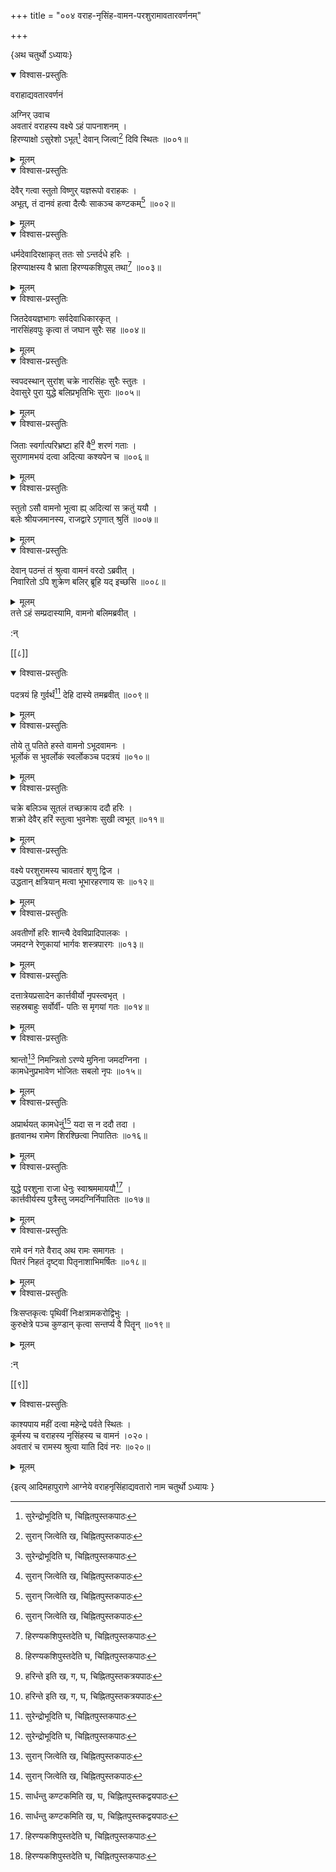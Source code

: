 +++
title = "००४ वराह-नृसिंह-वामन-परशुरामावतारवर्णनम्"

+++
    
\{अथ चतुर्थो ऽध्यायः\}


<details open><summary>विश्वास-प्रस्तुतिः</summary>

वराहाद्यवतारवर्णनं

अग्निर् उवाच  
अवतारं वराहस्य वक्ष्ये ऽहं पापनाशनम् ।  
हिरण्याक्षो ऽसुरेशो ऽभूत्[^१] देवान् जित्वा[^२] दिवि स्थितः   ॥००१॥
</details>

<details><summary>मूलम्</summary>

वराहाद्यवतारवर्णनं

अग्निर् उवाच  
अवतारं वराहस्य वक्ष्ये ऽहं पापनाशनम् ।  
हिरण्याक्षो ऽसुरेशो ऽभूत्[^१] देवान् जित्वा[^२] दिवि स्थितः   ॥००१॥
</details>  

<details open><summary>विश्वास-प्रस्तुतिः</summary>

देवैर् गत्वा स्तुतो विष्णुर् यज्ञरूपो वराहकः ।  
अभूत्, तं दानवं हत्वा दैत्यैः साकञ्च कण्टकम्[^२]   ॥००२॥
</details>

<details><summary>मूलम्</summary>

देवैर् गत्वा स्तुतो विष्णुर् यज्ञरूपो वराहकः ।  
अभूत्, तं दानवं हत्वा दैत्यैः साकञ्च कण्टकम्[^२]   ॥००२॥
</details>  

<details open><summary>विश्वास-प्रस्तुतिः</summary>

धर्मदेवादिरक्षाकृत् ततः सो ऽन्तर्दधे हरिः ।  
हिरण्याक्षस्य वै भ्राता हिरण्यकशिपुस् तथा[^४] ॥००३॥
</details>

<details><summary>मूलम्</summary>

धर्मदेवादिरक्षाकृत् ततः सो ऽन्तर्दधे हरिः ।  
हिरण्याक्षस्य वै भ्राता हिरण्यकशिपुस् तथा[^४] ॥००३॥
</details>  

<details open><summary>विश्वास-प्रस्तुतिः</summary>

जितदेवयज्ञभागः सर्वदेवाधिकारकृत् ।  
नारसिंहवपुः कृत्वा तं जघान सुरैः सह ॥००४॥
</details>

<details><summary>मूलम्</summary>

जितदेवयज्ञभागः सर्वदेवाधिकारकृत् ।  
नारसिंहवपुः कृत्वा तं जघान सुरैः सह ॥००४॥
</details>  

<details open><summary>विश्वास-प्रस्तुतिः</summary>

स्वपदस्थान् सुरांश् चक्रे नारसिंहः सुरैः स्तुतः   ।  
देवासुरे पुरा युद्धे बलिप्रभृतिभिः सुराः ॥००५॥
</details>

<details><summary>मूलम्</summary>

स्वपदस्थान् सुरांश् चक्रे नारसिंहः सुरैः स्तुतः   ।  
देवासुरे पुरा युद्धे बलिप्रभृतिभिः सुराः ॥००५॥
</details>  

<details open><summary>विश्वास-प्रस्तुतिः</summary>

जिताः स्वर्गात्परिभ्रष्टा हरिं वै[^५] शरणं गताः   ।  
सुराणामभयं दत्वा अदित्या कश्यपेन च ॥००६॥
</details>

<details><summary>मूलम्</summary>

जिताः स्वर्गात्परिभ्रष्टा हरिं वै[^५] शरणं गताः   ।  
सुराणामभयं दत्वा अदित्या कश्यपेन च ॥००६॥
</details>  

<details open><summary>विश्वास-प्रस्तुतिः</summary>

स्तुतो ऽसौ वामनो भूत्वा ह्य् अदित्यां स क्रतुं ययौ ।  
बलेः श्रीयजमानस्य, राजद्वारे ऽगृणात् श्रुतिं   ॥००७॥
</details>

<details><summary>मूलम्</summary>

स्तुतो ऽसौ वामनो भूत्वा ह्य् अदित्यां स क्रतुं ययौ ।  
बलेः श्रीयजमानस्य, राजद्वारे ऽगृणात् श्रुतिं   ॥००७॥
</details>  

<details open><summary>विश्वास-प्रस्तुतिः</summary>

देवान् पठन्तं तं श्रुत्वा वामनं वरदो ऽब्रवीत्   ।  
निवारितो ऽपि शुक्रेण बलिर् ब्रूहि यद् इच्छसि ॥००८॥
</details>

<details><summary>मूलम्</summary>

देवान् पठन्तं तं श्रुत्वा वामनं वरदो ऽब्रवीत्   ।  
निवारितो ऽपि शुक्रेण बलिर् ब्रूहि यद् इच्छसि ॥००८॥
</details>  
तत्ते ऽहं सम्प्रदास्यामि, वामनो बलिमब्रवीत् ।  
    
:न्  
    
[^१]: सुरेन्द्रोभूदिति घ, चिह्नितपुस्तकपाठः  
    
[^२]: सुरान् जित्वेति ख, चिह्नितपुस्तकपाठः  
    
[^३]: सार्धन्तु कण्टकमिति ख, घ, चिह्नितपुस्तकद्वयपाठः  
    
[^४]: हिरण्यकशिपुस्तदेति घ, चिह्नितपुस्तकपाठः  
    
[^५]: हरिन्ते इति ख, ग, घ, चिह्नितपुस्तकत्रयपाठः  

[[८]]
    

<details open><summary>विश्वास-प्रस्तुतिः</summary>

पदत्रयं हि गुर्वर्थं[^१] देहि दास्ये तमब्रवीत् ॥००९॥
</details>

<details><summary>मूलम्</summary>

पदत्रयं हि गुर्वर्थं[^१] देहि दास्ये तमब्रवीत् ॥००९॥
</details>  

<details open><summary>विश्वास-प्रस्तुतिः</summary>

तोये तु पतिते हस्ते वामनो ऽभूदवामनः ।  
भूर्लोकं स भुवर्लोकं स्वर्लोकञ्च पदत्रयं ॥०१०॥
</details>

<details><summary>मूलम्</summary>

तोये तु पतिते हस्ते वामनो ऽभूदवामनः ।  
भूर्लोकं स भुवर्लोकं स्वर्लोकञ्च पदत्रयं ॥०१०॥
</details>  

<details open><summary>विश्वास-प्रस्तुतिः</summary>

चक्रे बलिञ्च सूतलं तच्छक्राय ददौ हरिः ।  
शक्रो देवैर् हरिं स्तुत्वा भुवनेशः सुखी त्वभूत्   ॥०११॥
</details>

<details><summary>मूलम्</summary>

चक्रे बलिञ्च सूतलं तच्छक्राय ददौ हरिः ।  
शक्रो देवैर् हरिं स्तुत्वा भुवनेशः सुखी त्वभूत्   ॥०११॥
</details>  

<details open><summary>विश्वास-प्रस्तुतिः</summary>

वक्ष्ये परशुरामस्य चावतारं शृणु द्विज ।  
उद्धतान् क्षत्रियान् मत्वा भूभारहरणाय सः   ॥०१२॥
</details>

<details><summary>मूलम्</summary>

वक्ष्ये परशुरामस्य चावतारं शृणु द्विज ।  
उद्धतान् क्षत्रियान् मत्वा भूभारहरणाय सः   ॥०१२॥
</details>  

<details open><summary>विश्वास-प्रस्तुतिः</summary>

अवतीर्णो हरिः शान्त्यै देवविप्रादिपालकः ।  
जमदग्ने रेणुकायां भार्गवः शस्त्रपारगः   ॥०१३॥
</details>

<details><summary>मूलम्</summary>

अवतीर्णो हरिः शान्त्यै देवविप्रादिपालकः ।  
जमदग्ने रेणुकायां भार्गवः शस्त्रपारगः   ॥०१३॥
</details>  

<details open><summary>विश्वास-प्रस्तुतिः</summary>

दत्तात्रेयप्रसादेन कार्त्तवीर्यो नृपस्त्वभृत् ।  
सहस्रबाहुः सर्वोर्वी- पतिः स मृगयां गतः   ॥०१४॥
</details>

<details><summary>मूलम्</summary>

दत्तात्रेयप्रसादेन कार्त्तवीर्यो नृपस्त्वभृत् ।  
सहस्रबाहुः सर्वोर्वी- पतिः स मृगयां गतः   ॥०१४॥
</details>  

<details open><summary>विश्वास-प्रस्तुतिः</summary>

श्रान्तो[^२] निमन्त्रितो ऽरण्ये मुनिना जमदग्निना ।  
कामधेनुप्रभावेण भोजितः सबलो नृपः ॥०१५॥
</details>

<details><summary>मूलम्</summary>

श्रान्तो[^२] निमन्त्रितो ऽरण्ये मुनिना जमदग्निना ।  
कामधेनुप्रभावेण भोजितः सबलो नृपः ॥०१५॥
</details>  

<details open><summary>विश्वास-प्रस्तुतिः</summary>

अप्रार्थयत् कामधेनुं[^३] यदा स न ददौ तदा ।  
हृतवानथ रामेण शिरश्छित्वा निपातितः ॥०१६॥
</details>

<details><summary>मूलम्</summary>

अप्रार्थयत् कामधेनुं[^३] यदा स न ददौ तदा ।  
हृतवानथ रामेण शिरश्छित्वा निपातितः ॥०१६॥
</details>  

<details open><summary>विश्वास-प्रस्तुतिः</summary>

युद्धे परशुना राजा धेनुः स्वाश्रममाययौ[^४] ।  
कार्त्तवीर्यस्य पुत्रैस्तु जमदग्निर्निपातितः ॥०१७॥
</details>

<details><summary>मूलम्</summary>

युद्धे परशुना राजा धेनुः स्वाश्रममाययौ[^४] ।  
कार्त्तवीर्यस्य पुत्रैस्तु जमदग्निर्निपातितः ॥०१७॥
</details>  

<details open><summary>विश्वास-प्रस्तुतिः</summary>

रामे वनं गते वैराद् अथ रामः समागतः ।  
पितरं निहतं दृष्ट्वा पितृनाशाभिमर्षितः   ॥०१८॥
</details>

<details><summary>मूलम्</summary>

रामे वनं गते वैराद् अथ रामः समागतः ।  
पितरं निहतं दृष्ट्वा पितृनाशाभिमर्षितः   ॥०१८॥
</details>  

<details open><summary>विश्वास-प्रस्तुतिः</summary>

त्रिःसप्तकृत्वः पृथिवीं निःक्षत्रामकरोद्विभुः   ।  
कुरुक्षेत्रे पञ्च कुण्डान् कृत्वा सन्तर्प्य वै पितॄन्   ॥०१९॥
</details>

<details><summary>मूलम्</summary>

त्रिःसप्तकृत्वः पृथिवीं निःक्षत्रामकरोद्विभुः   ।  
कुरुक्षेत्रे पञ्च कुण्डान् कृत्वा सन्तर्प्य वै पितॄन्   ॥०१९॥
</details>  
    
:न्  
    
[^१]: मे गुर्वर्थमिति ख, चिह्नितपुस्तकपाठः  
    
[^२]: भ्रान्त इति ख, चिह्नितपुस्तकपाठः  
    
[^३]: अप्रार्थयद्धोमधेनुमिति ख, ग, चिहिनितपुस्तकद्वयपाठः  
    
[^४]: सधेनुश्चाश्रमं ययौ इति ख, घ, ङ,  
चिह्नितपुस्तकत्रयपाठः  

[[९]]
    

<details open><summary>विश्वास-प्रस्तुतिः</summary>

काश्यपाय महीं दत्वा महेन्द्रे पर्वते स्थितः ।  
कूर्मस्य च वराहस्य नृसिंहस्य च वामनं ।०२०।  
अवतारं च रामस्य श्रुत्वा याति दिवं नरः ॥०२०॥
</details>

<details><summary>मूलम्</summary>

काश्यपाय महीं दत्वा महेन्द्रे पर्वते स्थितः ।  
कूर्मस्य च वराहस्य नृसिंहस्य च वामनं ।०२०।  
अवतारं च रामस्य श्रुत्वा याति दिवं नरः ॥०२०॥
</details>

\{इत्य् आदिमहापुराणे आग्नेये वराहनृसिंहाद्यवतारो नाम चतुर्थो ऽध्यायः  }
    